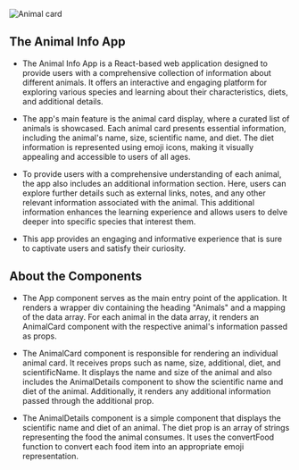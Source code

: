 ![Animal card](https://github.com/marijapopeska/Animal-Cards-React-app/assets/108872423/4fbd199a-5660-4d34-94ff-5244ce10c6e1)

## The Animal Info App

* The Animal Info App is a React-based web application designed to provide users with a comprehensive collection of information about different animals. It offers an interactive and engaging platform for exploring various species and learning about their characteristics, diets, and additional details.

* The app's main feature is the animal card display, where a curated list of animals is showcased. Each animal card presents essential information, including the animal's name, size, scientific name, and diet. The diet information is represented using emoji icons, making it visually appealing and accessible to users of all ages.

* To provide users with a comprehensive understanding of each animal, the app also includes an additional information section. Here, users can explore further details such as external links, notes, and any other relevant information associated with the animal. This additional information enhances the learning experience and allows users to delve deeper into specific species that interest them.

* This app provides an engaging and informative experience that is sure to captivate users and satisfy their curiosity.

## About the Components

* The App component serves as the main entry point of the application. It renders a wrapper div containing the heading "Animals" and a mapping of the data array. For each animal in the data array, it renders an AnimalCard component with the respective animal's information passed as props.

* The AnimalCard component is responsible for rendering an individual animal card. It receives props such as name, size, additional, diet, and scientificName. It displays the name and size of the animal and also includes the AnimalDetails component to show the scientific name and diet of the animal. Additionally, it renders any additional information passed through the additional prop.

* The AnimalDetails component is a simple component that displays the scientific name and diet of an animal. The diet prop is an array of strings representing the food the animal consumes. It uses the convertFood function to convert each food item into an appropriate emoji representation.
